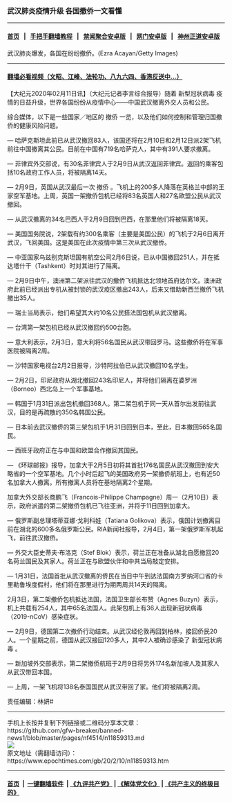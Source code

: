 ### 武汉肺炎疫情升级 各国撤侨一文看懂
------------------------

#### [首页](https://github.com/gfw-breaker/banned-news1/blob/master/README.md) &nbsp;&nbsp;|&nbsp;&nbsp; [手把手翻墙教程](https://github.com/gfw-breaker/guides/wiki) &nbsp;&nbsp;|&nbsp;&nbsp; [禁闻聚合安卓版](https://github.com/gfw-breaker/bn-android) &nbsp;&nbsp;|&nbsp;&nbsp; [网门安卓版](https://github.com/oGate2/oGate) &nbsp;&nbsp;|&nbsp;&nbsp; [神州正道安卓版](https://github.com/SzzdOgate/update) 



<div><img alt="" class="aligncenter wp-post-image" src="https://i.epochtimes.com/assets/uploads/2020/02/GettyImages-1198350415-600x400.jpg"/>
<div class="red16 caption">
 武汉肺炎爆发，各国在纷纷撤侨。(Ezra Acayan/Getty Images)
</div>
</div><hr/>

#### [翻墙必看视频（文昭、江峰、法轮功、八九六四、香港反送中...）](https://github.com/gfw-breaker/banned-news1/blob/master/pages/link3.md)

<div><p>
 【大纪元2020年02月11日讯】（大纪元记者李言综合报导）随着
 <ok href="https://www.epochtimes.com/gb/tag/%E6%96%B0%E5%9E%8B%E5%86%A0%E7%8A%B6%E7%97%85%E6%AF%92.html">
  新型冠状病毒
 </ok>
 疫情的日益升级，世界各国纷纷从疫情中心——中国武汉撤离外交人员和公民。
</p>
<p>
 综合媒体，以下是一些国家／地区的
 <ok href="https://www.epochtimes.com/gb/tag/%E6%92%A4%E4%BE%A8.html">
  撤侨
 </ok>
 一览，以及他们如何控制和管理归国撤侨的健康风险问题。
</p>
<p>
 — 哈萨克斯坦此前已从武汉撤回83人，该国还将在2月10日和2月12日派2架飞机前往中国撤离其公民。目前在中国有719名哈萨克人，其中有391人要求撤离。
</p>
<p>
 — 菲律宾外交部说，有30名菲律宾人于2月9日从武汉返回菲律宾。返回的乘客包括10名政府工作人员，将被隔离14天。
</p>
<p>
 — 2月9日，英国从武汉最后一次
 <ok href="https://www.epochtimes.com/gb/tag/%E6%92%A4%E4%BE%A8.html">
  撤侨
 </ok>
 。飞机上的200多人降落在英格兰中部的王家空军基地。上周，英国一架撤侨包机已经将83名英国人和27名欧盟公民从武汉撤回。
</p>
<p>
 — 从武汉撤离的34名巴西人于2月9日回到巴西，在那里他们将被隔离18天。
</p>
<p>
 — 美国国务院说，2架载有约300名乘客（主要是美国公民）的飞机于2月6日离开武汉，飞回美国。这是美国在此次疫情中第三次从武汉撤侨。
</p>
<p>
 — 中亚国家乌兹别克斯坦国有航空公司2月6日说，已从中国撤回251人，并在抵达塔什干（Tashkent）时对其进行了隔离。
</p>
<p>
 — 2月9日中午，澳洲第二架派往武汉的撤侨飞机抵达北领地首府达尔文。澳洲政府此前已经派出专机从被封锁的武汉疫区撤出243人，后来又借助新西兰撤侨飞机撤出35人。
</p>
<p>
 — 瑞士当局表示，他们希望其大约10名公民搭法国包机从武汉撤离。
</p>
<p>
 — 台湾第一架包机已经从武汉撤回约500台胞。
</p>
<p>
 — 意大利表示，2月3日，意大利将56名国民从武汉带回罗马。这些撤侨将在军事医院被隔离2周。
</p>
<p>
 — 沙特国家电视台2月2日报导，沙特阿拉伯已从武汉撤回10名学生。
</p>
<p>
 — 2月2日，印尼政府从湖北撤回243名印尼人，并将他们隔离在婆罗洲（Borneo）西北岛上一个军事基地。
</p>
<p>
 — 韩国于1月31日派出包机撤回368人。第二架包机于同一天从首尔出发前往武汉，目的是再疏散约350名韩国公民。
</p>
<p>
 — 日本前去武汉撤侨的第三架包机于1月31日回到日本，至此，日本撤回565名国民。
</p>
<p>
 — 西班牙政府正在与中国和欧盟合作撤回其国民。
</p>
<p>
 — 《环球邮报》报导，加拿大于2月5日初将其首批176名国民从武汉撤回到安大略省的一个空军基地。几个小时后起飞的美国政府另一架撤侨航班上，也有近50名加拿大人撤离。所有撤离人员将在基地隔离2个星期。
</p>
<p>
 加拿大外交部长商鹏飞（Francois-Philippe Champagne）周一（2月10日）表示，政府派遣的第二架撤侨包机已飞往亚洲，并将于11日回到加拿大。
</p>
<p>
 — 俄罗斯副总理塔蒂亚娜·戈利科娃（Tatiana Golikova）表示，俄国计划撤离目前在湖北的600多名俄罗斯公民。RIA新闻社报导，2月4日，第一架俄罗斯军机起飞，前往武汉撤侨。
</p>
<p>
 — 外交大臣史蒂夫·布洛克（Stef Blok）表示，荷兰正在准备从湖北自愿撤回20名荷兰国民及其家人。荷兰正在与欧盟伙伴和中共当局敲定安排。
</p>
<p>
 — 1月31日，法国首批从武汉撤离的侨民在当日中午到达法国南方罗纳河口省的卡里勒鲁埃度假村，他们将在那里进行为期两周共14天的隔离。
</p>
<p>
 2月3日，第二架撤侨包机抵达法国，法国卫生部长布赞（Agnes Buzyn）表示， 机上共载有254人，其中65名法国人。此架包机上有36人出现新冠状病毒（2019-nCoV）感染症状。
</p>
<p>
 — 2月9日，德国第二次撤侨行动结束。从武汉经伦敦再回到柏林，接回侨民20人。一个星期之前，德国从武汉接回120多人，其中2人被确诊感染了
 <ok href="https://www.epochtimes.com/gb/tag/%E6%96%B0%E5%9E%8B%E5%86%A0%E7%8A%B6%E7%97%85%E6%AF%92.html">
  新型冠状病毒
 </ok>
 。
</p>
<p>
 — 新加坡外交部表示，第二架撤侨航班于2月9日将另外174名新加坡人及其家人从武汉带回本国。
</p>
<p>
 — 上周，一架飞机将138名泰国国民从武汉带回了家。他们将被隔离2周。
</p>
<p>
 责任编辑：林妍#
</p>
</div>
<hr/>
手机上长按并复制下列链接或二维码分享本文章：<br/>
https://github.com/gfw-breaker/banned-news1/blob/master/pages/nf4514/n11859313.md <br/>
<a href='https://github.com/gfw-breaker/banned-news1/blob/master/pages/nf4514/n11859313.md'><img src='https://github.com/gfw-breaker/banned-news1/blob/master/pages/nf4514/n11859313.md.png'/></a> <br/>
原文地址（需翻墙访问）：https://www.epochtimes.com/gb/20/2/10/n11859313.htm


------------------------
#### [首页](https://github.com/gfw-breaker/banned-news1/blob/master/README.md) &nbsp;|&nbsp; [一键翻墙软件](https://github.com/gfw-breaker/nogfw/blob/master/README.md) &nbsp;| [《九评共产党》](https://github.com/gfw-breaker/9ping.md/blob/master/README.md#九评之一评共产党是什么) | [《解体党文化》](https://github.com/gfw-breaker/jtdwh.md/blob/master/README.md) | [《共产主义的终极目的》](https://github.com/gfw-breaker/gczydzjmd.md/blob/master/README.md)


<img src='http://gfw-breaker.win/banned-news/pages/nf4514/n11859313.md' width='0px' height='0px'/>